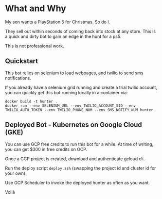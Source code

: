 # What and Why

My son wants a PlayStation 5 for Christmas. So do I.

They sell out within seconds of coming back into stock at any store.
This is a quick and dirty bot to gain an edge in the hunt for a ps5.

This is not professional work.

## Quickstart

This bot relies on selenium to load webpages, and twilio to send sms notifications.

If you already have a selenium grid running and create a trial twilio account, 
you can quickly get this bot running locally in a container via:
```
docker build -t hunter .
docker run --env SELENIUM_URL --env TWILIO_ACCOUNT_SID --env TWILIO_AUTH_TOKEN --env TWILIO_PHONE_NUM --env SMS_NOTIFY_NUM hunter
```

## Deployed Bot - Kubernetes on Google Cloud (GKE)

You can use GCP free credits to run this bot for a while. At time of writing, you can get $300 in free credits on GCP.

Once a GCP project is created, download and authenticate gcloud cli.

Run the deploy script `deploy.zsh` (swapping the project id and cluster id for your own).

Use GCP Scheduler to invoke the deployed hunter as often as you want.

Voilà
